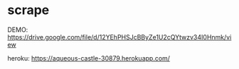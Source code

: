# scrape

DEMO: https://drive.google.com/file/d/12YEhPHSJcBByZe1U2cQYtwzv34I0Hnmk/view


heroku: https://aqueous-castle-30879.herokuapp.com/
